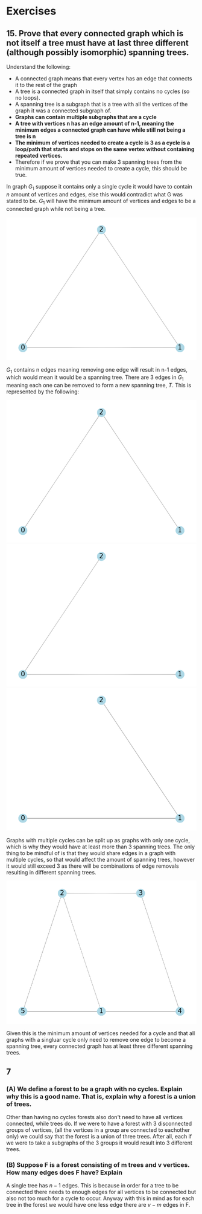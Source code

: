 # Exercises

## 15. Prove that every connected graph which is not itself a tree must have at last three different (although possibly isomorphic) spanning trees.

Understand the following:
- A connected graph means that every vertex has an edge that connects it to the rest of the graph
- A tree is a connected graph in itself that simply contains no cycles (so no loops).
- A spanning tree is a subgraph that is a tree with all the vertices of the graph it was a connected subgraph of.
- **Graphs can contain multiple subgraphs that are a cycle**
- **A tree with vertices n has an edge amount of n-1, meaning the minimum edges a connected graph can have while still not being a tree is n**
- **The minimum of vertices needed to create a cycle is 3 as a cycle is a loop/path that starts and stops on the same vertex without containing repeated vertices.**
- Therefore if we prove that you can make 3 spanning trees from the minimum amount of vertices needed to create a cycle, this should be true.

In graph $G_1$ suppose it contains only a single cycle it would have to contain $n$ amount of vertices and edges, else this would contradict what G was stated to be. $G_1$ will have the minimum amount of vertices and edges to be a connected graph while not being a tree.

![completegraph](../resources/onecycle.png)

$G_1$ contains n edges meaning removing one edge will result in n-1 edges, which would mean it would be a spanning tree. There are 3 edges in $G_1$ meaning each one can be removed to form a new spanning tree, $T$. This is represented by the following:

![01](../resources/01removed.png)
![12](../resources/21removed.png)
![02](../resources/02removed.png)

Graphs with multiple cycles can be split up as graphs with only one cycle, which is why they would have at least more than 3 spanning trees. The only thing to be mindful of is that they would share edges in a graph with multiple cycles, so that would affect the amount of spanning trees, however it would still exceed 3 as there will be combinations of edge removals resulting in different spanning trees.

![multcycles](../resources/multcycles.png)

Given this is the minimum amount of vertices needed for a cycle and that all graphs with a singluar cycle only need to remove one edge to become a spanning tree, every connected graph has at least three different spanning trees. 
## 7 
### (A) We define a forest to be a graph with no cycles. Explain why this is a good name. That is, explain why a forest is a union of trees.
Other than having no cycles forests also don't need to have all vertices connected, while trees do.  If we were to have a forest with 3 disconnected groups of vertices, (all the vertices in a group are connected to eachother only) we could say that the forest is a union of three trees. After all, each if we were to take a subgraphs of the 3 groups it would result into 3 different trees.

### (B) Suppose F is a forest consisting of m trees and v vertices. How many edges does F have? Explain
A single tree has $n - 1$ edges. This is because in order for a tree to be connected there needs to enough edges for all vertices to be connected but also not too much for a cycle to occur. Anyway with this in mind as for each tree in the forest we would have one less edge there are $v-m$ edges in F.

